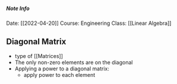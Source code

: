 ##### Note Info
Date: [[2022-04-20]]
Course: Engineering
Class: [[Linear Algebra]]
## Diagonal Matrix
- type of [[Matrices]]
- The only non-zero elements are on the diagonal
- Applying a power to a diagonal matrix:
	- apply power to each element

